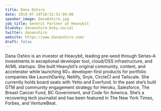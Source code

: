 ```yaml
---
title: Dana Oshiro
date: 2019-07-24T18:52:51-04:00
speaker_image: DanaOshiro.jpg
job_title: General Partner at Heavybit
bluesky: danaoshiro.bsky.social
twitter: danaoshiro
website: https://www.danaoshiro.com/
draft: false
---
```


Dana Oshiro is an investor at Heavybit, leading pre-seed through Series-A investments in exceptional developer tool, cloud/OSS infrastructure, and AI/ML startups. She built Heavybit’s original community, content, and accelerator while launching 60+ developer-first products for portfolio companies like LaunchDarkly, Netlify, Snyk, CircleCI and Tailscale. She currently holds board seats with Yetto and Everfund. In the past she’s built GTM and community engagement strategy for Heroku, Salesforce, The Breast Cancer Fund, BC Government, and Code for America. She’s a recovering tech journalist and has been featured in The New York Times, Forbes, and VentureBeat.
